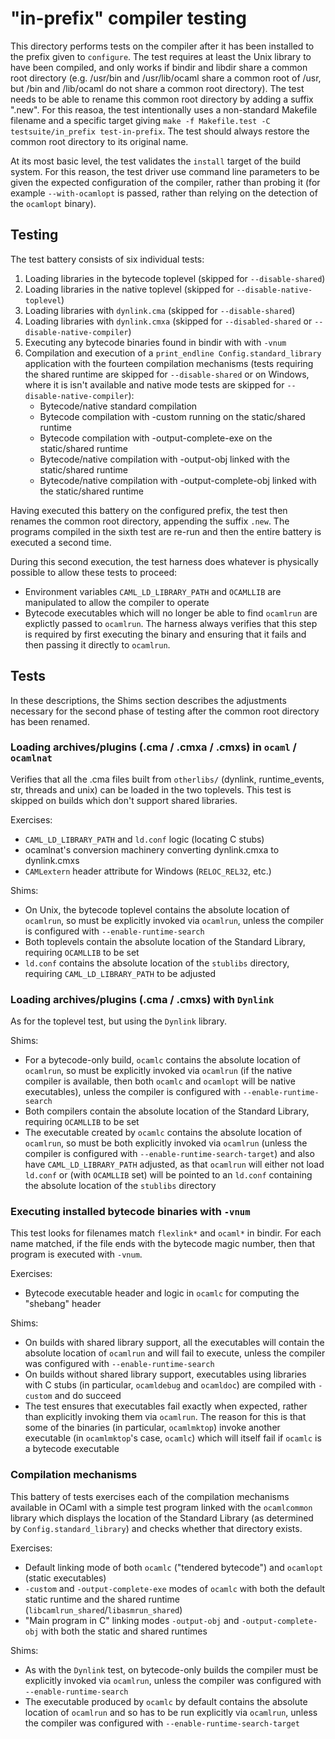 # "in-prefix" compiler testing

This directory performs tests on the compiler after it has been installed to the
prefix given to `configure`. The test requires at least the Unix library to have
been compiled, and only works if bindir and libdir share a common root directory
(e.g. /usr/bin and /usr/lib/ocaml share a common root of /usr, but /bin and
/lib/ocaml do not share a common root directory). The test needs to be able to
rename this common root directory by adding a suffix ".new". For this reasoa,
the test intentionally uses a non-standard Makefile filename and a specific
target giving `make -f Makefile.test -C testsuite/in_prefix test-in-prefix`. The
test should always restore the common root directory to its original name.

At its most basic level, the test validates the `install` target of the build
system. For this reason, the test driver use command line parameters to be
given the expected configuration of the compiler, rather than probing it (for
example `--with-ocamlopt` is passed, rather than relying on the detection of the
`ocamlopt` binary).

## Testing

The test battery consists of six individual tests:

1. Loading libraries in the bytecode toplevel (skipped for `--disable-shared`)
2. Loading libraries in the native toplevel (skipped for
   `--disable-native-toplevel`)
3. Loading libraries with `dynlink.cma` (skipped for `--disable-shared`)
4. Loading libraries with `dynlink.cmxa` (skipped for `--disabled-shared` or
   `--disable-native-compiler`)
5. Executing any bytecode binaries found in bindir with with `-vnum`
6. Compilation and execution of a `print_endline Config.standard_library`
   application with the fourteen compilation mechanisms (tests requiring the
   shared runtime are skipped for `--disable-shared` or on Windows, where it is
   isn't available and native mode tests are skipped for
   `--disable-native-compiler`):
   - Bytecode/native standard compilation
   - Bytecode compilation with -custom running on the static/shared runtime
   - Bytecode compilation with -output-complete-exe on the static/shared runtime
   - Bytecode/native compilation with -output-obj linked with the static/shared
     runtime
   - Bytecode/native compilation with -output-complete-obj linked with the
     static/shared runtime

Having executed this battery on the configured prefix, the test then renames the
common root directory, appending the suffix `.new`. The programs compiled in the
sixth test are re-run and then the entire battery is executed a second time.

During this second execution, the test harness does whatever is physically
possible to allow these tests to proceed:
- Environment variables `CAML_LD_LIBRARY_PATH` and `OCAMLLIB` are manipulated to
  allow the compiler to operate
- Bytecode executables which will no longer be able to find `ocamlrun` are
  explictly passed to `ocamlrun`. The harness always verifies that this step is
  required by first executing the binary and ensuring that it fails and then
  passing it directly to `ocamlrun`.

## Tests

In these descriptions, the Shims section describes the adjustments necessary for
the second phase of testing after the common root directory has been renamed.

### Loading archives/plugins (.cma / .cmxa / .cmxs) in `ocaml` / `ocamlnat`

Verifies that all the .cma files built from `otherlibs/` (dynlink,
runtime\_events, str, threads and unix) can be loaded in the two toplevels.
This test is skipped on builds which don't support shared libraries.

Exercises:
- `CAML_LD_LIBRARY_PATH` and `ld.conf` logic (locating C stubs)
- ocamlnat's conversion machinery converting dynlink.cmxa to dynlink.cmxs
- `CAMLextern` header attribute for Windows (`RELOC_REL32`, etc.)

Shims:
- On Unix, the bytecode toplevel contains the absolute location of `ocamlrun`,
  so must be explicitly invoked via `ocamlrun`, unless the compiler is
  configured with `--enable-runtime-search`
- Both toplevels contain the absolute location of the Standard Library,
  requiring `OCAMLLIB` to be set
- `ld.conf` contains the absolute location of the `stublibs` directory,
  requiring `CAML_LD_LIBRARY_PATH` to be adjusted

### Loading archives/plugins (.cma / .cmxs) with `Dynlink`

As for the toplevel test, but using the `Dynlink` library.

Shims:
- For a bytecode-only build, `ocamlc` contains the absolute location of
  `ocamlrun`, so must be explicitly invoked via `ocamlrun` (if the native
  compiler is available, then both `ocamlc` and `ocamlopt` will be native
  executables), unless the compiler is configured with `--enable-runtime-search`
- Both compilers contain the absolute location of the Standard Library,
  requiring `OCAMLLIB` to be set
- The executable created by `ocamlc` contains the absolute location of
  `ocamlrun`, so must be both explicitly invoked via `ocamlrun` (unless the
  compiler is configured with `--enable-runtime-search-target`) and also have
  `CAML_LD_LIBRARY_PATH` adjusted, as that `ocamlrun` will either not load
  `ld.conf` or (with `OCAMLLIB` set) will be pointed to an `ld.conf` containing
  the absolute location of the `stublibs` directory

### Executing installed bytecode binaries with `-vnum`

This test looks for filenames match `flexlink*` and `ocaml*` in bindir. For each
name matched, if the file ends with the bytecode magic number, then that program
is executed with `-vnum`.

Exercises:
- Bytecode executable header and logic in `ocamlc` for computing the "shebang"
  header

Shims:
- On builds with shared library support, all the executables will contain the
  absolute location of `ocamlrun` and will fail to execute, unless the compiler
  was configured with `--enable-runtime-search`
- On builds without shared library support, executables using libraries with
  C stubs (in particular, `ocamldebug` and `ocamldoc`) are compiled with
  `-custom` and do succeed
- The test ensures that executables fail exactly when expected, rather than
  explicitly invoking them via `ocamlrun`. The reason for this is that some of
  the binaries (in particular, `ocamlmktop`) invoke another executable (in
  `ocamlmktop`'s case, `ocamlc`) which will itself fail if `ocamlc` is a
  bytecode executable

### Compilation mechanisms

This battery of tests exercises each of the compilation mechanisms available in
OCaml with a simple test program linked with the `ocamlcommon` library which
displays the location of the Standard Library (as determined by
`Config.standard_library`) and checks whether that directory exists.

Exercises:
- Default linking mode of both `ocamlc` ("tendered bytecode") and `ocamlopt`
  (static executables)
- `-custom` and `-output-complete-exe` modes of `ocamlc` with both the default
  static runtime and the shared runtime (`libcamlrun_shared`/`libasmrun_shared`)
- "Main program in C" linking modes `-output-obj` and `-output-complete-obj`
  with both the static and shared runtimes

Shims:
- As with the `Dynlink` test, on bytecode-only builds the compiler must be
  explicitly invoked via `ocamlrun`, unless the compiler was configured with
  `--enable-runtime-search`
- The executable produced by `ocamlc` by default contains the absolute location
  of `ocamlrun` and so has to be run explicitly via `ocamlrun`, unless the
  compiler was configured with `--enable-runtime-search-target`
